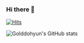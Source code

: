 ### Hi there 👋

[![Hits](https://hits.seeyoufarm.com/api/count/incr/badge.svg?url=https%3A%2F%2Fgithub.com%2Fgolddohyun&count_bg=%23E899DD&title_bg=%2375A9D6&icon=&icon_color=%23F6C3F6&title=hits&edge_flat=false)](https://hits.seeyoufarm.com)

![Golddohyun's GitHub stats](https://github-readme-stats.vercel.app/api?username=golddohyun&show_icons=true&theme=tokyonight)





<!--
**golddohyun/golddohyun** is a ✨ _special_ ✨ repository because its `README.md` (this file) appears on your GitHub profile.

Here are some ideas to get you started:

- 🔭 I’m currently working on ...
- 🌱 I’m currently learning ...
- 👯 I’m looking to collaborate on ...
- 🤔 I’m looking for help with ...
- 💬 Ask me about ...
- 📫 How to reach me: ...
- 😄 Pronouns: ...
- ⚡ Fun fact: ...
-->
